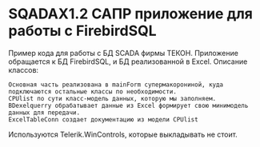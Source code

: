 SQADAX1.2
САПР приложение для работы с FirebirdSQL
=========


Пример кода для работы с БД SCADA фирмы ТЕКОН. Приложение обращается к БД FirebirdSQL, и БД реализованной в Excel.
Описание классов:

	Основная часть реализована в mainForm супермакорониной, куда подключаются остальные классы по необходимости.
	CPUlist по сути класс-модель данных, которую мы заполняем.
	BDexelquerry обрабатывает данные из Excel формирует свою минимодель данных для передачи.
	ExcelTableConn создает документацию из модели CPUlist

Используются Telerik.WinControls, которые выкладывать не стоит.
